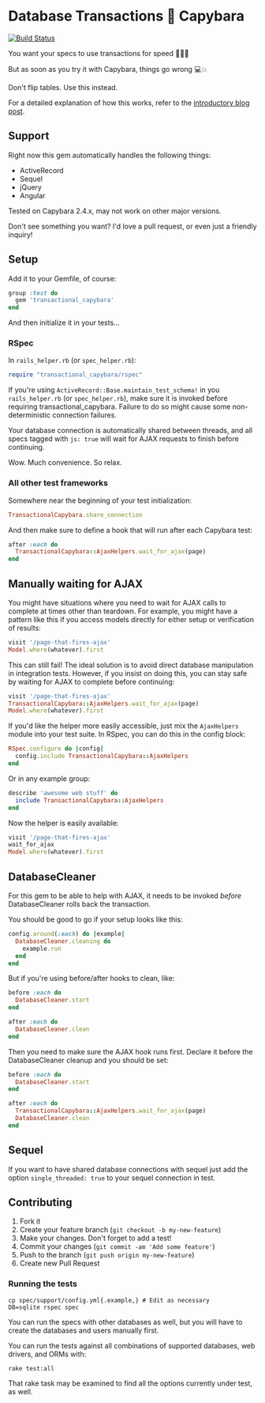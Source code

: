 # Database Transactions 💜 Capybara

[![Build Status]](https://travis-ci.org/iangreenleaf/transactional_capybara)

You want your specs to use transactions for speed 🐎🐎🐎

But as soon as you try it with Capybara, things go wrong 💻💥

Don't flip tables.
Use this instead.

For a detailed explanation of how this works, refer to the [introductory blog post].

## Support ##

Right now this gem automatically handles the following things:

 * ActiveRecord
 * Sequel
 * jQuery
 * Angular

Tested on Capybara 2.4.x, may not work on other major versions.

Don't see something you want?
I'd love a pull request, or even just a friendly inquiry!

## Setup ##

Add it to your Gemfile, of course:

```ruby
group :test do
  gem 'transactional_capybara'
end
```

And then initialize it in your tests…

### RSpec ###

In `rails_helper.rb` (or `spec_helper.rb`):

```ruby
require "transactional_capybara/rspec"
```

If you're using `ActiveRecord::Base.maintain_test_schema!` in you `rails_helper.rb` (or `spec_helper.rb`), make sure it is invoked before requiring transactional_capybara. Failure to do so might cause some non-deterministic connection failures.

Your database connection is automatically shared between threads, and all specs tagged with `js: true` will wait for AJAX requests to finish before continuing.

Wow. Much convenience. So relax.

### All other test frameworks ###

Somewhere near the beginning of your test initialization:

```ruby
TransactionalCapybara.share_connection
```

And then make sure to define a hook that will run after each Capybara test:

```ruby
after :each do
  TransactionalCapybara::AjaxHelpers.wait_for_ajax(page)
end
```

## Manually waiting for AJAX ##

You might have situations where you need to wait for AJAX calls to complete at times other than teardown.
For example, you might have a pattern like this if you access models directly for either setup or verification of results:

```ruby
visit '/page-that-fires-ajax'
Model.where(whatever).first
```

This can still fail!
The ideal solution is to avoid direct database manipulation in integration tests.
However, if you insist on doing this, you can stay safe by waiting for AJAX to complete before continuing:

```ruby
visit '/page-that-fires-ajax'
TransactionalCapybara::AjaxHelpers.wait_for_ajax(page)
Model.where(whatever).first
```

If you'd like the helper more easily accessible, just mix the `AjaxHelpers` module into your test suite.
In RSpec, you can do this in the config block:

```ruby
RSpec.configure do |config|
  config.include TransactionalCapybara::AjaxHelpers
end
```
Or in any example group:

```ruby
describe 'awesome web stuff' do
  include TransactionalCapybara::AjaxHelpers
end
```

Now the helper is easily available:

```ruby
visit '/page-that-fires-ajax'
wait_for_ajax
Model.where(whatever).first
```

## DatabaseCleaner ##

For this gem to be able to help with AJAX, it needs to be invoked *before* DatabaseCleaner rolls back the transaction.

You should be good to go if your setup looks like this:

```ruby
config.around(:each) do |example|
  DatabaseCleaner.cleaning do
    example.run
  end
end
```

But if you're using before/after hooks to clean, like:

```ruby
before :each do
  DatabaseCleaner.start
end

after :each do
  DatabaseCleaner.clean
end
```

Then you need to make sure the AJAX hook runs first.
Declare it before the DatabaseCleaner cleanup and you should be set:

```ruby
before :each do
  DatabaseCleaner.start
end

after :each do
  TransactionalCapybara::AjaxHelpers.wait_for_ajax(page)
  DatabaseCleaner.clean
end
```

## Sequel ##
If you want to have shared database connections with sequel just
add the option `single_threaded: true` to your sequel connection in test.

## Contributing

1. Fork it
2. Create your feature branch (`git checkout -b my-new-feature`)
3. Make your changes. Don't forget to add a test!
3. Commit your changes (`git commit -am 'Add some feature'`)
4. Push to the branch (`git push origin my-new-feature`)
6. Create new Pull Request

### Running the tests ###

```
cp spec/support/config.yml{.example,} # Edit as necessary
DB=sqlite rspec spec
```

You can run the specs with other databases as well, but you will have to create the databases and users manually first.

You can run the tests against all combinations of supported databases, web drivers, and ORMs with:

```
rake test:all
```

That rake task may be examined to find all the options currently under test, as well.

[Build Status]: https://travis-ci.org/iangreenleaf/transactional_capybara.svg?branch=master
[introductory blog post]: http://technotes.iangreenleaf.com/posts/the-one-true-guide-to-database-transactions-with-capybara.html
